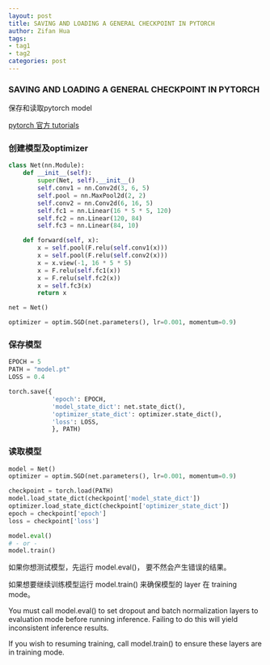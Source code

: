 ```yaml
---
layout: post
title: SAVING AND LOADING A GENERAL CHECKPOINT IN PYTORCH
author: Zifan Hua
tags:
- tag1
- tag2
categories: post
---
```


### SAVING AND LOADING A GENERAL CHECKPOINT IN PYTORCH

保存和读取pytorch model

[pytorch 官方 tutorials](https://pytorch.org/tutorials/recipes/recipes/saving_and_loading_a_general_checkpoint.html)

### 创建模型及optimizer

```python
class Net(nn.Module):
    def __init__(self):
        super(Net, self).__init__()
        self.conv1 = nn.Conv2d(3, 6, 5)
        self.pool = nn.MaxPool2d(2, 2)
        self.conv2 = nn.Conv2d(6, 16, 5)
        self.fc1 = nn.Linear(16 * 5 * 5, 120)
        self.fc2 = nn.Linear(120, 84)
        self.fc3 = nn.Linear(84, 10)

    def forward(self, x):
        x = self.pool(F.relu(self.conv1(x)))
        x = self.pool(F.relu(self.conv2(x)))
        x = x.view(-1, 16 * 5 * 5)
        x = F.relu(self.fc1(x))
        x = F.relu(self.fc2(x))
        x = self.fc3(x)
        return x

net = Net()

optimizer = optim.SGD(net.parameters(), lr=0.001, momentum=0.9)
```

### 保存模型

```python
EPOCH = 5
PATH = "model.pt"
LOSS = 0.4

torch.save({
            'epoch': EPOCH,
            'model_state_dict': net.state_dict(),
            'optimizer_state_dict': optimizer.state_dict(),
            'loss': LOSS,
            }, PATH)
```

### 读取模型

```python
model = Net()
optimizer = optim.SGD(net.parameters(), lr=0.001, momentum=0.9)

checkpoint = torch.load(PATH)
model.load_state_dict(checkpoint['model_state_dict'])
optimizer.load_state_dict(checkpoint['optimizer_state_dict'])
epoch = checkpoint['epoch']
loss = checkpoint['loss']

model.eval()
# - or -
model.train()
```

如果你想测试模型，先运行 model.eval()， 要不然会产生错误的结果。

如果想要继续训练模型运行 model.train() 来确保模型的 layer 在 training mode。

You must call model.eval() to set dropout and batch normalization layers to evaluation mode before running inference. Failing to do this will yield inconsistent inference results.

If you wish to resuming training, call model.train() to ensure these layers are in training mode.